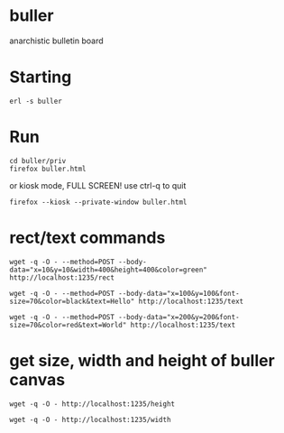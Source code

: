 # buller
anarchistic bulletin board

# Starting

    erl -s buller
	
# Run

	cd buller/priv
	firefox buller.html
	
or kiosk mode, FULL SCREEN! use ctrl-q to quit

	firefox --kiosk --private-window buller.html

# rect/text commands

	wget -q -O - --method=POST --body-data="x=10&y=10&width=400&height=400&color=green" http://localhost:1235/rect

	wget -q -O - --method=POST --body-data="x=100&y=100&font-size=70&color=black&text=Hello" http://localhost:1235/text
	
	wget -q -O - --method=POST --body-data="x=200&y=200&font-size=70&color=red&text=World" http://localhost:1235/text

# get size, width and height of buller canvas

    wget -q -O - http://localhost:1235/height
	
    wget -q -O - http://localhost:1235/width
